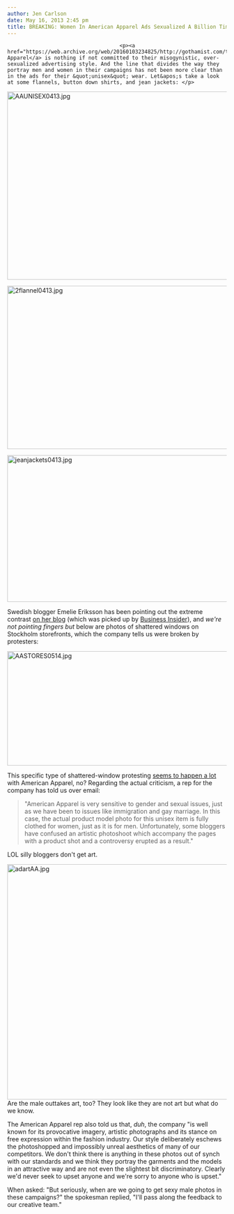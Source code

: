 ```yaml
---
author: Jen Carlson
date: May 16, 2013 2:45 pm
title: BREAKING: Women In American Apparel Ads Sexualized A Billion Times More Than Men
---
```


	
										<p><a href="https://web.archive.org/web/20160103234825/http://gothamist.com/tags/americanapparel">American Apparel</a> is nothing if not committed to their misogynistic, over-sexualized advertising style. And the line that divides the way they portray men and women in their campaigns has not been more clear than in the ads for their &quot;unisex&quot; wear. Let&apos;s take a look at some flannels, button down shirts, and jean jackets: </p>

<p><span class="mt-enclosure mt-enclosure-image" style="display: inline;"> <img alt="AAUNISEX0413.jpg" src="https://web.archive.org/web/20160103234825im_/http://gothamist.com/attachments/arts_jen/AAUNISEX0413.jpg" width="640" height="431" class="image-none"> </span></p>

<p><span class="mt-enclosure mt-enclosure-image" style="display: inline;"> <img alt="2flannel0413.jpg" src="https://web.archive.org/web/20160103234825im_/http://gothamist.com/attachments/arts_jen/2flannel0413.jpg" width="640" height="374" class="image-none"> </span></p>

<p><span class="mt-enclosure mt-enclosure-image" style="display: inline;"> <img alt="jeanjackets0413.jpg" src="https://web.archive.org/web/20160103234825im_/http://gothamist.com/attachments/arts_jen/jeanjackets0413.jpg" width="640" height="336" class="image-none"> </span></p>

<p>Swedish blogger Emelie Eriksson has been pointing out the extreme contrast <a href="https://web.archive.org/web/20160103234825/http://enblommigtekopp.blogg.se/2013/may/american-apparel-really-know-about-that-unisex-thing-damn-well-english-version.html">on her blog</a> (which was picked up by <a href="https://web.archive.org/web/20160103234825/http://www.businessinsider.com/american-apparels-unisex-ads-2013-5?op=1">Business Insider</a>), and <em>we&apos;re not pointing fingers but</em> below are photos of shattered windows on Stockholm storefronts, which the company tells us were broken by protesters:</p>

<p><span class="mt-enclosure mt-enclosure-image" style="display: inline;"> <img alt="AASTORES0514.jpg" src="https://web.archive.org/web/20160103234825im_/http://gothamist.com/attachments/arts_jen/AASTORES0514.jpg" width="640" height="262" class="image-none"> </span></p>

<p>This specific type of shattered-window protesting <a href="https://web.archive.org/web/20160103234825/http://gothamist.com/2010/05/03/american_apparel_1.php">seems to happen a lot</a> with American Apparel, no? Regarding the actual criticism, a rep for the company has told us over email:</p>

<blockquote>&quot;American Apparel is very sensitive to gender and sexual issues, just as we have been to issues like immigration and gay marriage. In this case, the actual product model photo for this unisex item is fully clothed for women, just as it is for men. Unfortunately, some bloggers have confused an artistic photoshoot which accompany the pages with a product shot and a controversy erupted as a result.&quot;</blockquote>

<p>LOL silly bloggers don&apos;t get art.</p>

<p><span class="mt-enclosure mt-enclosure-image" style="display: inline;"> <img alt="adartAA.jpg" src="https://web.archive.org/web/20160103234825im_/http://gothamist.com/attachments/arts_jen/adartAA.jpg" width="640" height="539" class="image-none"> </span><br>
<span class="photo_caption">Are the male outtakes art, too? They look like they are not art but what do we know.</span></p>

<p>The American Apparel rep also told us that, <em>duh</em>, the company &quot;is well known for its provocative imagery, artistic photographs and its stance on free expression within the fashion industry. Our style deliberately eschews the photoshopped and impossibly unreal aesthetics of many of our competitors. We don&apos;t think there is anything in these photos out of synch with our standards and we think they portray the garments and the models in an attractive way and are not even the slightest bit discriminatory. Clearly we&apos;d never seek to upset anyone and we&apos;re sorry to anyone who is upset.&quot; </p>

<p>When asked: &quot;But seriously, when are we going to get sexy male photos in these campaigns?&quot; the spokesman replied, &quot;I&apos;ll pass along the feedback to our creative team.&quot; </p>					
										
									
				